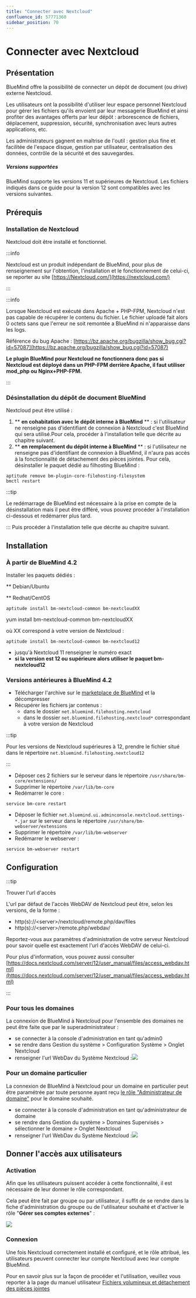 ```yaml
---
title: "Connecter avec Nextcloud"
confluence_id: 57771360
sidebar_position: 70
---
```

# Connecter avec Nextcloud


## Présentation

BlueMind offre la possibilité de connecter un dépôt de document (ou *drive*) externe Nextcloud.

Les utilisateurs ont la possibilité d'utiliser leur espace personnel Nextcloud pour gérer les fichiers qu'ils envoient par leur messagerie BlueMind et ainsi profiter des avantages offerts par leur dépôt : arborescence de fichiers, déplacement, suppression, sécurité, synchronisation avec leurs autres applications, etc.

Les administrateurs gagnent en maîtrise de l'outil : gestion plus fine et facilitée de l'espace disque, gestion par utilisateur, centralisation des données, contrôle de la sécurité et des sauvegardes.

##### Versions supportées

BlueMind supporte les versions 11 et supérieures de Nextcloud.
Les fichiers indiqués dans ce guide pour la version 12 sont compatibles avec les versions suivantes.


## Prérequis

### Installation de Nextcloud

Nextcloud doit être installé et fonctionnel.


:::info

Nextcloud est un produit indépendant de BlueMind, pour plus de renseignement sur l'obtention, l'installation et le fonctionnement de celui-ci, se reporter au site [https://Nextcloud.com/](https://nextcloud.com/)

:::


:::info

Lorsque Nextcloud est exécuté dans Apache + PHP-FPM, Nextcloud n'est pas capable de récupérer le contenu du fichier. Le fichier uploadé fait alors 0 octets sans que l'erreur ne soit remontée a BlueMind ni n'apparaisse dans les logs.

Référence du bug Apache : [https://bz.apache.org/bugzilla/show_bug.cgi?id=57087](https://bz.apache.org/bugzilla/show_bug.cgi?id=57087)

**Le plugin BlueMind pour Nextcloud ne fonctionnera donc pas si Nextcloud est déployé dans un PHP-FPM derrière Apache, il faut utiliser mod_php ou Nginx+PHP-FPM.**

:::

### Désinstallation du dépôt de document BlueMind

Nextcloud peut être utilisé :

1. ** **en cohabitation avec le dépôt interne à BlueMind** ** : si l'utilisateur ne renseigne pas d'identifiant de connexion à Nextcloud c'est BlueMind qui sera utilisé.Pour cela, procéder à l'installation telle que décrite au chapitre suivant.
2. ** **en remplacement du dépôt interne à BlueMind** ** : si l'utilisateur ne renseigne pas d'identifiant de connexion à BlueMind, il n'aura pas accès à la fonctionnalité de détachement des pièces jointes.
Pour cela, désinstaller le paquet dédié au filhosting BlueMind :


```
aptitude remove bm-plugin-core-filehosting-filesystem
bmctl restart
```


:::tip

Le redémarrage de BlueMind est nécessaire à la prise en compte de la désinstallation mais il peut être différé, vous pouvez procéder à l'installation ci-dessous et redémarrer plus tard.

:::
Puis procéder à l'installation telle que décrite au chapitre suivant.


## Installation

### À partir de BlueMind 4.2

Installer les paquets dédiés :


**
Debian/Ubuntu


**
Redhat/CentOS


```
aptitude install bm-nextcloud-common bm-nextcloudXX
```


yum install bm-nextcloud-common bm-nextcloudXX


où XX correspond à votre version de Nextcloud :


```
aptitude install bm-nextcloud-common bm-nextcloud12
```


- jusqu'à Nextcloud 11 renseigner le numéro exact
- **si la version est 12 ou supérieure alors utiliser le paquet bm-nextcloud12**


### Versions antérieures à BlueMind 4.2

- Télécharger l'archive sur le [marketplace de BlueMind](https://marketplace.bluemind.net/addons/80/) et la décompresser
- Récupérer les fichiers jar contenus :
    - dans le dossier `net.bluemind.filehosting.nextcloud`
    - dans le dossier `net.bluemind.filehosting.nextcloud*` correspondant à votre version de Nextcloud


:::tip

Pour les versions de Nextcloud supérieures à 12, prendre le fichier situé dans le répertoire `net.bluemind.filehosting.nextcloud12`

:::
- Déposer ces 2 fichiers sur le serveur dans le répertoire `/usr/share/bm-core/extensions/`
- Supprimer le répertoire `/var/lib/bm-core`
- Redémarrer le core :


```
service bm-core restart
```


- Déposer le fichier `net.bluemind.ui.adminconsole.nextcloud.settings-*.jar` sur le serveur dans le répertoire `/usr/share/bm-webserver/extensions`
- Supprimer le répertoire `/var/lib/bm-webserver`
- Redémarrer le webserver :


```
service bm-webserver restart
```


## Configuration


:::tip

Trouver l'url d'accès

L'url par défaut de l'accès WebDAV de Nextcloud peut être, selon les versions, de la forme :

- http(s)://&lt;server>/nextcloud/remote.php/dav/files
- http(s)://&lt;server>/remote.php/webdav/


Reportez-vous aux paramètres d'administration de votre serveur Nextcloud pour savoir quelle est exactement l'url d'accès WebDAV de celui-ci.

Pour plus d'information, vous pouvez aussi consulter [https://docs.nextcloud.com/server/12/user_manual/files/access_webdav.html](https://docs.nextcloud.com/server/12/user_manual/files/access_webdav.html)

:::

### Pour tous les domaines

La connexion de BlueMind à Nextcloud pour l'ensemble des domaines ne peut être faite que par le superadministrateur :

- se connecter à la console d'administration en tant qu'admin0
- se rendre dans Gestion du système > Configuration Système > Onglet Nextcloud
- renseigner l'url WebDav du Système Nextcloud :![](../../../attachments/57771360/57771368.png)


### Pour un domaine particulier

La connexion de BlueMind à Nextcloud pour un domaine en particulier peut être paramétrée par toute personne ayant reçu [le rôle "Administrateur de domaine"](/Guide_de_l_administrateur/Gestion_des_entites/Utilisateurs/Les_rôles_droits_d_accès_et_d_administration/) pour le domaine souhaité.

- se connecter à la console d'administration en tant qu'administrateur de domaine
- se rendre dans Gestion du système > Domaines Supervisés > sélectionner le domaine > Onglet Nextcloud
- renseigner l'url WebDav du Système Nextcloud :![](../../../attachments/57771360/57771366.png)


## Donner l'accès aux utilisateurs

### Activation

Afin que les utilisateurs puissent accéder à cette fonctionnalité, il est nécessaire de leur donner le rôle correspondant.

Cela peut être fait par groupe ou par utilisateur, il suffit de se rendre dans la fiche d'administration du groupe ou de l'utilisateur souhaité et d'activer le rôle "**Gérer ses comptes externes**" :

![](../../../attachments/57771360/57771361.png)

### Connexion

Une fois Nextcloud correctement installé et configuré, et le rôle attribué, les utilisateurs peuvent connecter leur compte Nextcloud avec leur compte BlueMind.

Pour en savoir plus sur la façon de procéder et l'utilisation, veuillez vous reporter à la page du manuel utilisateur [Fichiers volumineux et détachement des pièces jointes](/Guide_de_l_utilisateur/La_messagerie/Fichiers_volumineux_et_détachement_des_pièces_jointes/)


